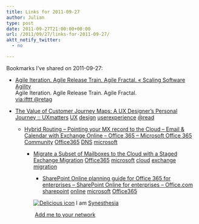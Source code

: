```yaml
---
title: Links for 2011-09-27
author: Julian
type: post
date: 2011-09-27T21:00:00+00:00
url: /2011/09/27/links-for-2011-09-27/
aktt_notify_twitter:
  - no

---
```

Bookmarks I&#8217;ve shared on 2011-09-27:

  * [Agile Iteration. Agile Release Train. Agile Fractal. &laquo; Scaling Software Agility][1]  
    Agile Iteration. Agile Release Train. Agile Fractal.  
    [via:ifttt @retag][2] 
  * [The Value of Customer Journey Maps: A UX Designer&rsquo;s Personal Journey :: UXmatters][3] 
    [UX][4] [design][5] [userexperience][6] [@read][7] </li> 
    
      * [Hybrid Routing &#8211; Pointing your MX record to the Cloud &#8211; Email & Calendar with Exchange Online &#8211; Office 365 &#8211; Microsoft Office 365 Community][8] 
        [Office365][9] [DNS][10] [microsoft][11] </li> 
        
          * [Migrate a Subset of Mailboxes to the Cloud with a Staged Exchange Migration][12] 
            [Office365][9] [microsoft][11] [cloud][13] [exchange][14] [migration][15] </li> 
            
              * [SharePoint Online planning guide for Office 365 for enterprises &#8211; SharePoint Online for enterprises &#8211; Office.com][16] 
                [sharepoint][17] [online][18] [microsoft][11] [Office365][9] </li> </ul> 
                
                <p class="deliciouslink">
                  <a href="http://del.icio.us/synesthesia" title="See all my bookmarks on del.icio.us"><img src="https://www.synesthesia.co.uk/images/deliciousicon.jpg" alt="Delicious icon" /></a>&nbsp;I am <a href="http://del.icio.us/synesthesia" title="See all my bookmarks on del.icio.us">Synesthesia</a>
                </p>
                
                <p class="deliciouslink">
                  <a href="http://del.icio.us/network?add=synesthesia" title="Add me to your del.icio.us network"><img src="https://www.synesthesia.co.uk/images/add.gif" alt="" /></a>&nbsp;<a href="http://del.icio.us/network?add=synesthesia" title="Add me to your del.icio.us network">Add me to your network</a>
                </p>

 [1]: http://scalingsoftwareagility.wordpress.com/2011/09/27/agile-iteration-agile-release-train-agile-fractal/
 [2]: http://www.delicious.com/synesthesia/via%3Aifttt+%40retag
 [3]: http://www.uxmatters.com/mt/archives/2011/09/the-value-of-customer-journey-maps-a-ux-designers-personal-journey.php
 [4]: http://www.delicious.com/synesthesia/UX
 [5]: http://www.delicious.com/synesthesia/design
 [6]: http://www.delicious.com/synesthesia/userexperience
 [7]: http://www.delicious.com/synesthesia/%40read
 [8]: http://community.office365.com/en-us/w/exchange/514.aspx?CompanyType=CompanyTenant&DapEnabled=0&HasLiteSKU=0&HasAdminPermissions=1
 [9]: http://www.delicious.com/synesthesia/Office365
 [10]: http://www.delicious.com/synesthesia/DNS
 [11]: http://www.delicious.com/synesthesia/microsoft
 [12]: http://help.outlook.com/en-us/140/ff959224.aspx#completemigration
 [13]: http://www.delicious.com/synesthesia/cloud
 [14]: http://www.delicious.com/synesthesia/exchange
 [15]: http://www.delicious.com/synesthesia/migration
 [16]: http://office.microsoft.com/en-us/sharepoint-online-enterprise-help/sharepoint-online-planning-guide-for-office-365-beta-for-enterprises-HA101988931.aspx
 [17]: http://www.delicious.com/synesthesia/sharepoint
 [18]: http://www.delicious.com/synesthesia/online